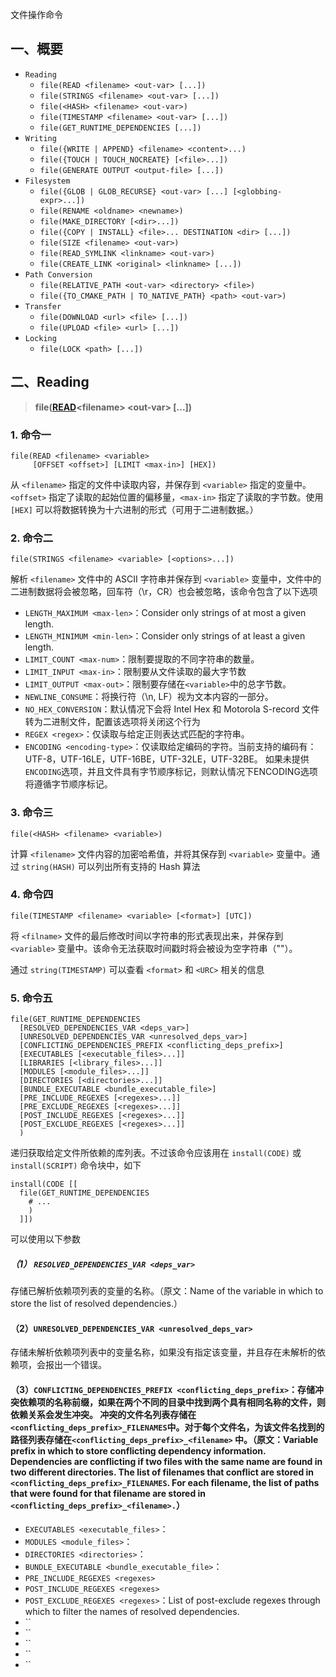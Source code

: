 文件操作命令
## 一、概要
- `Reading`
    - `file(READ <filename> <out-var> [...])`
    - `file(STRINGS <filename> <out-var> [...])`
    - `file(<HASH> <filename> <out-var>)`
    - `file(TIMESTAMP <filename> <out-var> [...])`
    - `file(GET_RUNTIME_DEPENDENCIES [...])`
- `Writing`
    - `file({WRITE | APPEND} <filename> <content>...)`
    - `file({TOUCH | TOUCH_NOCREATE} [<file>...])`
    - `file(GENERATE OUTPUT <output-file> [...])`
- `Filesystem`
    - `file({GLOB | GLOB_RECURSE} <out-var> [...] [<globbing-expr>...])`
    - `file(RENAME <oldname> <newname>)`
    - `file(MAKE_DIRECTORY [<dir>...])`
    - `file({COPY | INSTALL} <file>... DESTINATION <dir> [...])`
    - `file(SIZE <filename> <out-var>)`
    - `file(READ_SYMLINK <linkname> <out-var>)`
    - `file(CREATE_LINK <original> <linkname> [...])`
- `Path Conversion`
    - `file(RELATIVE_PATH <out-var> <directory> <file>)`
    - `file({TO_CMAKE_PATH | TO_NATIVE_PATH} <path> <out-var>)`
- `Transfer`
    - `file(DOWNLOAD <url> <file> [...])`
    - `file(UPLOAD <file> <url> [...])`
- `Locking`
    - `file(LOCK <path> [...])`

## 二、Reading
> **file([READ](https://cmake.org/cmake/help/latest/command/file.html#read)\<filename\> \<out-var\> [...])**

### 1. 命令一
```
file(READ <filename> <variable>
     [OFFSET <offset>] [LIMIT <max-in>] [HEX])
```
从 `<filename>` 指定的文件中读取内容，并保存到 `<variable>` 指定的变量中。`<offset>` 指定了读取的起始位置的偏移量，`<max-in>` 指定了读取的字节数。使用 `[HEX]` 可以将数据转换为十六进制的形式（可用于二进制数据。）



### 2. 命令二
```
file(STRINGS <filename> <variable> [<options>...])
```
解析 `<filename>` 文件中的 ASCII 字符串并保存到 `<variable>` 变量中，文件中的二进制数据将会被忽略，回车符（\r，CR）也会被忽略，该命令包含了以下选项
- `LENGTH_MAXIMUM <max-len>`：Consider only strings of at most a given length.
- `LENGTH_MINIMUM <min-len>`：Consider only strings of at least a given length.
- `LIMIT_COUNT <max-num>`：限制要提取的不同字符串的数量。
- `LIMIT_INPUT <max-in>`：限制要从文件读取的最大字节数
- `LIMIT_OUTPUT <max-out>`：限制要存储在`<variable>`中的总字节数。
- `NEWLINE_CONSUME`：将换行符（\n, LF）视为文本内容的一部分。
- `NO_HEX_CONVERSION`：默认情况下会将 Intel Hex 和 Motorola S-record 文件转为二进制文件，配置该选项将关闭这个行为
- `REGEX <regex>`：仅读取与给定正则表达式匹配的字符串。
- `ENCODING <encoding-type>`：仅读取给定编码的字符。当前支持的编码有：UTF-8，UTF-16LE，UTF-16BE，UTF-32LE，UTF-32BE。 如果未提供 `ENCODING`选项，并且文件具有字节顺序标记，则默认情况下ENCODING选项将遵循字节顺序标记。

### 3. 命令三
```
file(<HASH> <filename> <variable>)
```
计算 `<filename>` 文件内容的加密哈希值，并将其保存到 `<variable>` 变量中。通过 `string(HASH)` 可以列出所有支持的 Hash 算法

### 4. 命令四
```
file(TIMESTAMP <filename> <variable> [<format>] [UTC])
```
将 `<filname>` 文件的最后修改时间以字符串的形式表现出来，并保存到 `<variable>` 变量中。该命令无法获取时间戳时将会被设为空字符串（""）。

通过 `string(TIMESTAMP)` 可以查看 `<format>` 和 `<URC>` 相关的信息

### 5. 命令五
```
file(GET_RUNTIME_DEPENDENCIES
  [RESOLVED_DEPENDENCIES_VAR <deps_var>]
  [UNRESOLVED_DEPENDENCIES_VAR <unresolved_deps_var>]
  [CONFLICTING_DEPENDENCIES_PREFIX <conflicting_deps_prefix>]
  [EXECUTABLES [<executable_files>...]]
  [LIBRARIES [<library_files>...]]
  [MODULES [<module_files>...]]
  [DIRECTORIES [<directories>...]]
  [BUNDLE_EXECUTABLE <bundle_executable_file>]
  [PRE_INCLUDE_REGEXES [<regexes>...]]
  [PRE_EXCLUDE_REGEXES [<regexes>...]]
  [POST_INCLUDE_REGEXES [<regexes>...]]
  [POST_EXCLUDE_REGEXES [<regexes>...]]
  )
```
递归获取给定文件所依赖的库列表。不过该命令应该用在 `install(CODE)` 或 `install(SCRIPT)` 命令块中，如下
```
install(CODE [[
  file(GET_RUNTIME_DEPENDENCIES
    # ...
    )
  ]])
```
可以使用以下参数
##### （1） `RESOLVED_DEPENDENCIES_VAR <deps_var>`

存储已解析依赖项列表的变量的名称。（原文：Name of the variable in which to store the list of resolved dependencies.）
#### （2）`UNRESOLVED_DEPENDENCIES_VAR <unresolved_deps_var>`

存储未解析依赖项列表中的变量名称，如果没有指定该变量，并且存在未解析的依赖项，会报出一个错误。

#### （3）`CONFLICTING_DEPENDENCIES_PREFIX <conflicting_deps_prefix>`：存储冲突依赖项的名称前缀，如果在两个不同的目录中找到两个具有相同名称的文件，则依赖关系会发生冲突。 冲突的文件名列表存储在`<conflicting_deps_prefix>_FILENAMES`中。对于每个文件名，为该文件名找到的路径列表存储在`<conflicting_deps_prefix>_<filename>` 中。（原文：Variable prefix in which to store conflicting dependency information. Dependencies are conflicting if two files with the same name are found in two different directories. The list of filenames that conflict are stored in `<conflicting_deps_prefix>_FILENAMES`. For each filename, the list of paths that were found for that filename are stored in `<conflicting_deps_prefix>_<filename>.`）
- `EXECUTABLES <executable_files>`：
- `MODULES <module_files>`：
- `DIRECTORIES <directories>`：
- `BUNDLE_EXECUTABLE <bundle_executable_file>`：
- `PRE_INCLUDE_REGEXES <regexes>`
- `POST_INCLUDE_REGEXES <regexes>`
- `POST_EXCLUDE_REGEXES <regexes>`：List of post-exclude regexes through which to filter the names of resolved dependencies.
- ``
- ``
- ``
- ``
- ``